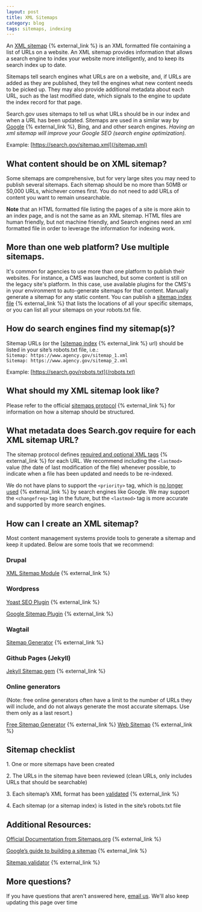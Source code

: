 ```yaml
---
layout: post
title: XML Sitemaps
category: blog
tags: sitemaps, indexing
---
```

An [XML sitemap](https://en.wikipedia.org/wiki/Sitemaps) {% external_link %} is an XML formatted file containing a list of URLs on a website. An XML sitemap provides information that allows a search engine to index your website more intelligently, and to keep its search index up to date. 

Sitemaps tell search engines what URLs are on a website, and, if URLs are added as they are published, they tell the engines what new content needs to be picked up. They may also provide additional metadata about each URL, such as the last modified date, which signals to the engine to update the index record for that page.  

Search.gov uses sitemaps to tell us what URLs should be in our index and when a URL has been updated. Sitemaps are used in a similar way by [Google](https://support.google.com/webmasters/answer/156184) {% external_link %}, Bing, and and other search engines. *Having an xml sitemap will improve your Google SEO (search engine optimization).*

Example: [https://search.gov/sitemap.xml](/sitemap.xml)

## What content should be on XML sitemap?

Some sitemaps are comprehensive, but for very large sites you may need to publish several sitemaps. Each sitemap should be no more than 50MB or 50,000 URLs, whichever comes first. You do not need to add URLs of content you want to remain unsearchable.

**Note** that an HTML formatted file listing the pages of a site is more akin to an index page, and is not the same as an XML sitemap. HTML files are human friendly, but not machine friendly, and Search engines need an xml formatted file in order to leverage the information for indexing work.

## More than one web platform? Use multiple sitemaps.
It's common for agencies to use more than one platform to publish their websites. For instance, a CMS was launched, but some content is still on the legacy site's platform. In this case, use available plugins for the CMS's in your environment to auto-generate sitemaps for that content. Manually generate a sitemap for any static content. You can publish a [sitemap index file](https://www.sitemaps.org/protocol.html#index) {% external_link %} that lists the locations of all your specific sitemaps, or you can list all your sitemaps on your robots.txt file.

## How do search engines find my sitemap(s)?
Sitemap URLs (or the [[sitemap index](https://www.sitemaps.org/protocol.html#index) {% external_link %} url) should be listed in your site’s robots.txt file, i.e.:  
`Sitemap: https://www.agency.gov/sitemap_1.xml`  
`Sitemap: https://www.agency.gov/sitemap_2.xml`  

Example: [https://search.gov/robots.txt](/robots.txt)

## What should my XML sitemap look like?
Please refer to the official [sitemaps protocol](https://www.sitemaps.org/protocol.html) {% external_link %} for information on how a sitemap should be structured.

## What metadata does Search.gov require for each XML sitemap URL?
The sitemap protocol defines [required and optional XML tags](https://www.sitemaps.org/protocol.html#xmlTagDefinitions) {% external_link %} for each URL. We recommend including the `<lastmod>` value (the date of last modification of the file) whenever possible, to indicate when a file has been updated and needs to be re-indexed. 

We do not have plans to support the `<priority>` tag, which is [no longer used](https://www.seroundtable.com/google-priority-change-frequency-xml-sitemap-20273.html) {% external_link %} by search engines like Google. We may support the `<changefreq>` tag in the future, but the `<lastmod>` tag is more accurate and supported by more search engines.

## How can I create an XML sitemap?
Most content management systems provide tools to generate a sitemap and keep it updated. Below are some tools that we recommend:

### Drupal
[XML Sitemap Module](https://www.drupal.org/project/xmlsitemap) {% external_link %}

### Wordpress
[Yoast SEO Plugin](https://wordpress.org/plugins/wordpress-seo/) {% external_link %}

[Google Sitemap Plugin](https://wordpress.org/plugins/google-sitemap-generator/) {% external_link %}

### Wagtail
[Sitemap Generator](http://docs.wagtail.io/en/latest/reference/contrib/sitemaps.html) {% external_link %}

### Github Pages (Jekyll)
[Jekyll Sitemap gem](https://help.github.com/articles/sitemaps-for-github-pages/) {% external_link %}

### Online generators
(Note: free online generators often have a limit to the number of URLs they will include, and do not always generate the most accurate sitemaps. Use them only as a last resort.)

[Free Sitemap Generator](https://freesitemapgenerator.com) {% external_link %}
[Web Sitemap](http://www.web-site-map.com/) {% external_link %}

## Sitemap checklist
<i class="icon-check" ></i> 1. One or more sitemaps have been created

<i class="icon-check"></i> 2. The URLs in the sitemap have been reviewed (clean URLs, only includes URLs that should be searchable)

<i class="icon-check"></i> 3. Each sitemap’s XML format has been [validated](http://tools.seochat.com/tools/site-validator/) {% external_link %}

<i class="icon-check"></i> 4. Each sitemap (or a sitemap index) is listed in the site’s robots.txt file

## Additional Resources:
[Official Documentation from Sitemaps.org](https://www.sitemaps.org/) {% external_link %}

[Google’s guide to building a sitemap](https://support.google.com/webmasters/answer/183668?hl=en&ref_topic=4581190) {% external_link %}

[Sitemap validator](http://tools.seochat.com/tools/site-validator/) {% external_link %}

## More questions?
If you have questions that aren't answered here, [email us](mailto:search@support.digitalgov.gov). We'll also keep updating this page over time
